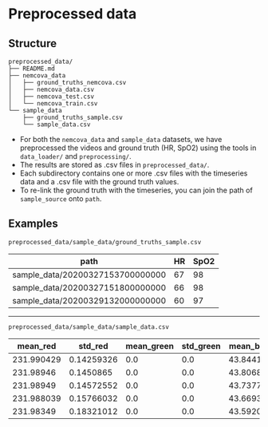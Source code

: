 # Preprocessed data

## Structure

```
preprocessed_data/
├── README.md
├── nemcova_data
│   ├── ground_truths_nemcova.csv
│   ├── nemcova_data.csv
│   ├── nemcova_test.csv
│   └── nemcova_train.csv
└── sample_data
    ├── ground_truths_sample.csv
    └── sample_data.csv
```

* For both the `nemcova_data` and `sample_data` datasets, we have preprocessed the videos and ground truth (HR, SpO2) using the tools in `data_loader/` and `preprocessing/`. 
* The results are stored as .csv files in `preprocessed_data/`.
* Each subdirectory contains one or more .csv files with the timeseries data and a .csv file with the ground truth values. 
* To re-link the ground truth with the timeseries, you can join the path of `sample_source` onto `path`. 

## Examples

`preprocessed_data/sample_data/ground_truths_sample.csv`

| path                             | HR | SpO2 |
|----------------------------------|----|------|
| sample_data/20200327153700000000 | 67 | 98   |
| sample_data/20200327151800000000 | 66 | 98   |
| sample_data/20200329132000000000 | 60 | 97   |

---

`preprocessed_data/sample_data/sample_data.csv`


| mean_red   | std_red    | mean_green | std_green | mean_blue | std_blue  | frame | sample_id | sample_source                                 |
|------------|------------|------------|-----------|-----------|-----------|-------|-----------|-----------------------------------------------|
| 231.990429 | 0.14259326 | 0.0        | 0.0       | 43.844105 | 3.5604148 | 0     | 0         | sample_data/20200327153700000000/PC000004.mp4 |
| 231.98946  | 0.1450865  | 0.0        | 0.0       | 43.8068   | 3.567825  | 1     | 0         | sample_data/20200327153700000000/PC000004.mp4 |
| 231.98949  | 0.14572552 | 0.0        | 0.0       | 43.737774 | 3.5790896 | 2     | 0         | sample_data/20200327153700000000/PC000004.mp4 |
| 231.988039 | 0.15766032 | 0.0        | 0.0       | 43.66933  | 3.5964715 | 3     | 0         | sample_data/20200327153700000000/PC000004.mp4 |
| 231.98349  | 0.18321012 | 0.0        | 0.0       | 43.592094 | 3.62277   | 4     | 0         | sample_data/20200327153700000000/PC000004.mp4 |

